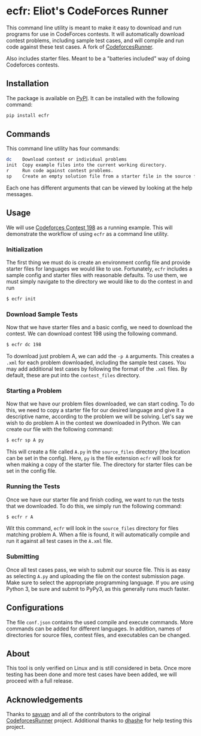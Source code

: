# ecfr: Eliot's CodeForces Runner
This command line utility is meant to make it easy to download and
run programs for use in CodeForces contests. It will automatically
download contest problems, including sample test cases, and will
compile and run code against these test cases. A fork of
[CodeforcesRunner](https://github.com/sayuan/CodeforcesRunner).

Also includes starter files. Meant to be a "batteries included"
way of doing Codeforces contests.

## Installation
The package is available on [PyPI](https://pypi.org/project/ecfr/). It can
be installed with the following command:
```sh
pip install ecfr
```

## Commands
This command line utility has four commands:
```sh
dc    Download contest or individual problems
init  Copy example files into the current working directory.
r     Run code against contest problems.
sp    Create an empty solution file from a starter file in the source files folder.
```
Each one has different arguments that can be viewed by looking at the help messages.

## Usage
We will use [Codeforces Contest 198](https://codeforces.com/contest/198)
as a running example. This will demonstrate the workflow of using `ecfr` as a
command line utility.

### Initialization
The first thing we must do is create an environment config file and provide
starter files for languages we would like to use. Fortunately, `ecfr` includes
a sample config and starter files with reasonable defaults. To use them, we must
simply navigate to the directory we would like to do the contest in and run
```sh
$ ecfr init
```

### Download Sample Tests
Now that we have starter files and a basic config, we need to download the contest.
We can download contest 198 using the following command.
```sh
$ ecfr dc 198
```
To download just problem A, we can add the `-p A` arguments. This creates a
`.xml` for each problem downloaded, including the sample test cases.
You may add additional test cases by following the format of the `.xml` files.
By default, these are put into the `contest_files` directory.

### Starting a Problem
Now that we have our problem files downloaded, we can start coding. To do this,
we need to copy a starter file for our desired language and give it a descriptive
name, according to the problem we will be solving. Let's say we wish to do problem A
in the contest we downloaded in Python. We can create our file with the following
command:
```sh
$ ecfr sp A py
```
This will create a file called `A.py` in the `source_files` directory (the location can
be set in the config). Here, `py` is the file extension `ecfr` will look for when making
a copy of the starter file. The directory for starter files can be set in the config file.

### Running the Tests
Once we have our starter file and finish coding, we want to run the tests that we downloaded.
To do this, we simply run the following command:
```sh
$ ecfr r A
```
Wit this command, `ecfr` will look in the `source_files` directory for files matching problem
A. When a file is found, it will automatically compile and run it against all test cases in
the `A.xml` file.

### Submitting
Once all test cases pass, we wish to submit our source file. This is as easy as selecting
`A.py` and uploading the file on the contest submission page. Make sure to select the
appropriate programming language. If you are using Python 3, be sure and submit to PyPy3,
as this generally runs much faster.

## Configurations
The file `conf.json` contains the used compile and execute commands. More commands
can be added for different languages. In addition, names of directories for source files,
contest files, and executables can be changed.

## About
This tool is only verified on Linux and is still considered in beta. Once more testing
has been done and more test cases have been added, we will proceed with a full release.

## Acknowledgements
Thanks to [sayuan](https://github.com/sayuan) and all of the contributors to the original
[CodeforcesRunner](https://github.com/sayuan/CodeforcesRunner) project.
Additional thanks to [dhashe](https://github.com/dhashe) for help testing this project.
